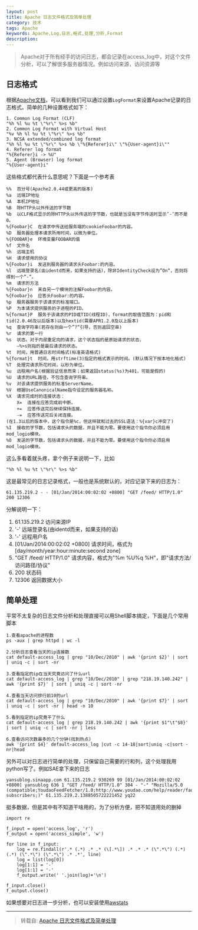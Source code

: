 ```yaml
---
layout: post
title: Apache 日志文件格式及简单处理
category: 技术
tags: Apache
keywords: Apache,Log,日志,格式,处理,分析,Format
description:
---
```


> Apache对于所有经手的访问日志，都会记录在access_log中，对这个文件分析，可以了解很多服务器情况。例如访问来源，访问资源等

## 日志格式
根据[Apache文档][1]，可以看到我们可以通过设置`LogFormat`来设置Apache记录的日志格式。简单的几种设置格式如下：

    1. Common Log Format (CLF)
    "%h %l %u %t \"%r\" %>s %b"
    2. Common Log Format with Virtual Host
    "%v %h %l %u %t \"%r\" %>s %b"
    3. NCSA extended/combined log format
    "%h %l %u %t \"%r\" %>s %b \"%{Referer}i\" \"%{User-agent}i\""
    4. Referer log format
    "%{Referer}i -> %U"
    5. Agent (Browser) log format
    "%{User-agent}i"

这些格式都代表什么意思呢？下面是一个参考表

    %%  百分号(Apache2.0.44或更高的版本)
    %a  远端IP地址
    %A  本机IP地址
    %B  除HTTP头以外传送的字节数
    %b  以CLF格式显示的除HTTP头以外传送的字节数，也就是当没有字节传送时显示’-‘而不是0。
    %{Foobar}C  在请求中传送给服务端的cookieFoobar的内容。
    %D  服务器处理本请求所用时间，以微为单位。
    %{FOOBAR}e  环境变量FOOBAR的值
    %f  文件名
    %h  远端主机
    %H  请求使用的协议
    %{Foobar}i  发送到服务器的请求头Foobar:的内容。
    %l  远端登录名(由identd而来，如果支持的话)，除非IdentityCheck设为”On“，否则将得到一个”-”。
    %m  请求的方法
    %{Foobar}n  来自另一个模块的注解Foobar的内容。
    %{Foobar}o  应答头Foobar:的内容。
    %p  服务器服务于该请求的标准端口。
    %P  为本请求提供服务的子进程的PID。
    %{format}P  服务于该请求的PID或TID(线程ID)，format的取值范围为：pid和tid(2.0.46及以后版本)以及hextid(需要APR1.2.0及以上版本)
    %q  查询字符串(若存在则由一个”?“引导，否则返回空串)
    %r  请求的第一行
    %s  状态。对于内部重定向的请求，这个状态指的是原始请求的状态，
        —%>s则指的是最后请求的状态。
    %t  时间，用普通日志时间格式(标准英语格式)
    %{format}t  时间，用strftime(3)指定的格式表示的时间。(默认情况下按本地化格式)
    %T  处理完请求所花时间，以秒为单位。
    %u  远程用户名(根据验证信息而来；如果返回status(%s)为401，可能是假的)
    %U  请求的URL路径，不包含查询字符串。
    %v  对该请求提供服务的标准ServerName。
    %V  根据UseCanonicalName指令设定的服务器名称。
    %X  请求完成时的连接状态：
        X=  连接在应答完成前中断。
        +=  应答传送完后继续保持连接。
        -=  应答传送完后关闭连接。
    (在1.3以后的版本中，这个指令是%c，但这样就和过去的SSL语法：%{var}c冲突了)
    %I  接收的字节数，包括请求头的数据，并且不能为零。要使用这个指令你必须启用mod_logio模块。
    %O  发送的字节数，包括请求头的数据，并且不能为零。要使用这个指令你必须启用mod_logio模块。

这么多看着就头疼，拿个例子来说明一下，比如

    "%h %l %u %t \"%r\" %>s %b"

这是最常见的日志记录格式，一般也是系统默认的，对应记录下来的日志为：

    61.135.219.2 - - [01/Jan/2014:00:02:02 +0800] "GET /feed/ HTTP/1.0" 200 12306

分解说明一下：

1. 61.135.219.2  访问来源IP
2. '-'  远端登录名(由identd而来，如果支持的话)
3. '-'  远程用户名
4. [01/Jan/2014:00:02:02 +0800] 请求时间，格式为[day/month/year:hour:minute:second zone]
5. "GET /feed/ HTTP/1.0" 请求内容，格式为"%m %U%q %H"，即"请求方法/访问路径/协议"
6. 200 状态码
7. 12306 返回数据大小

## 简单处理
平常不太复杂的日志文件分析和处理直接可以用Shell脚本搞定，下面是几个常用脚本

    1.查看apache的进程数
    ps -aux | grep httpd | wc -l

    2.分析日志查看当天的ip连接数
    cat default-access_log | grep "10/Dec/2010" | awk '{print $2}' | sort | uniq -c | sort -nr

    3.查看指定的ip在当天究竟访问了什么url
    cat default-access_log | grep "10/Dec/2010" | grep "218.19.140.242" | awk '{print $7}' | sort | uniq -c | sort -nr

    4.查看当天访问排行前10的url
    cat default-access_log | grep "10/Dec/2010" | awk '{print $7}' | sort | uniq -c | sort -nr | head -n 10

    5.看到指定的ip究竟干了什么
    cat default-access_log | grep 218.19.140.242 | awk '{print $1"\t"$8}' | sort | uniq -c | sort -nr | less

    6.查看访问次数最多的几个分钟(找到热点)
    awk '{print $4}' default-access_log |cut -c 14-18|sort|uniq -c|sort -nr|head

另外可以对日志进行简单的处理，只保留自己需要的行和列，这个处理我用python写了。例如SAE拿下来的日志

    yansublog.sinaapp.com 61.135.219.2 930269 99 [01/Jan/2014:00:02:02 +0800] yansublog 636 1 "GET /feed/ HTTP/1.0" 304 - "-" "Mozilla/5.0 (compatible;YoudaoFeedFetcher/1.0;http://www.youdao.com/help/reader/faq/topic006/;2 subscribers;)" 61.135.219.2.1388505722221452 yq22

挺多数据，但是其中有不知道干啥用的，为了分析方便，把不知道用处的删掉

    import re

    f_input = open('access_log', 'r')
    f_output = open('access_simple', 'w')

    for line in f_input:
        log = re.findall(r'.* (.*) .* .* (\[.*\]) .* .* .* (\".*\") (.*) (.*) (\".*\") (\".*\") .* .*', line)
        log = list(log[0])
        log[1:1] = '-'
        log[1:1] = '-'
        f_output.write(' '.join(log)+'\n')

    f_input.close()
    f_output.close()


如果想要对日志进一步分析，也可以安装使用[awstats][2]



[1]: http://httpd.apache.org/docs/mod/mod_log_config.html
[2]: http://awstats.sourceforge.net/

---
  >转载自: [Apache 日志文件格式及简单处理](http://yansu.org/2014/01/24/apache-log-format.html)
